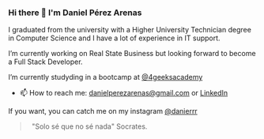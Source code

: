 ### Hi there 👋 I'm Daniel Pérez Arenas


I graduated from the university with a Higher University Technician degree in Computer Science 
and I have a lot of experience in IT support.

I’m currently working on Real State Business but looking forward to become a Full Stack Developer.

I’m currently studyding in a bootcamp at <a href="https://www.4geeksacademy.com">@4geeksacademy</a>


- 📫 How to reach me: danielperezarenas@gmail.com or <a href="https://www.linkedin.com/in/daniel-p%C3%A9rez-arenas-986a387a/">LinkedIn</a>

If you want, you can catch me on my instagram <a href="https://www.instagram.com/danierrr/">@danierrr</a>

>  
> "Solo sé que no sé nada" Socrates.
>  
